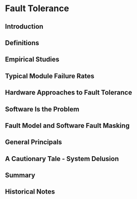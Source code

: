# Fault Tolerance

## Introduction

## Definitions

## Empirical Studies

## Typical Module Failure Rates

## Hardware Approaches to Fault Tolerance

## Software Is the Problem

## Fault Model and Software Fault Masking

## General Principals

## A Cautionary Tale - System Delusion

## Summary

## Historical Notes
